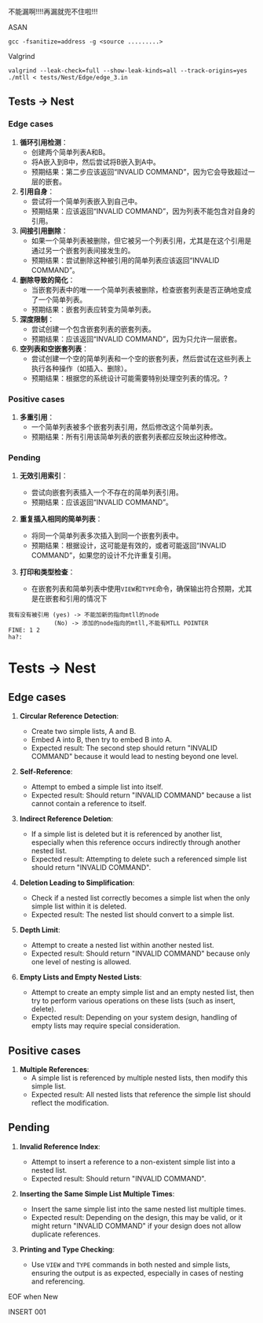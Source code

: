 
不能漏啊!!!!再漏就兜不住啦!!!

ASAN
```
gcc -fsanitize=address -g <source .........>
```

Valgrind
```
valgrind --leak-check=full --show-leak-kinds=all --track-origins=yes ./mtll < tests/Nest/Edge/edge_3.in
```

## Tests -> Nest
### Edge cases
1. **循环引用检测**：
    - 创建两个简单列表A和B。
    - 将A嵌入到B中，然后尝试将B嵌入到A中。
    - 预期结果：第二步应该返回“INVALID COMMAND”，因为它会导致超过一层的嵌套。 
2. **引用自身**：
    - 尝试将一个简单列表嵌入到自己中。
    - 预期结果：应该返回“INVALID COMMAND”，因为列表不能包含对自身的引用。
3. **间接引用删除**：
    - 如果一个简单列表被删除，但它被另一个列表引用，尤其是在这个引用是通过另一个嵌套列表间接发生的。
    - 预期结果：尝试删除这种被引用的简单列表应该返回“INVALID COMMAND”。
4. **删除导致的简化**：
    - 当嵌套列表中的唯一一个简单列表被删除，检查嵌套列表是否正确地变成了一个简单列表。
    - 预期结果：嵌套列表应转变为简单列表。
5. **深度限制**：
    - 尝试创建一个包含嵌套列表的嵌套列表。
    - 预期结果：应该返回“INVALID COMMAND”，因为只允许一层嵌套。
6. **空列表和空嵌套列表**：
    - 尝试创建一个空的简单列表和一个空的嵌套列表，然后尝试在这些列表上执行各种操作（如插入、删除）。
    - 预期结果：根据您的系统设计可能需要特别处理空列表的情况。?

### Positive cases
1. **多重引用**：
    - 一个简单列表被多个嵌套列表引用，然后修改这个简单列表。
    - 预期结果：所有引用该简单列表的嵌套列表都应反映出这种修改。

### Pending
1. **无效引用索引**：
    - 尝试向嵌套列表插入一个不存在的简单列表引用。
    - 预期结果：应该返回“INVALID COMMAND”。
2. **重复插入相同的简单列表**：
    - 将同一个简单列表多次插入到同一个嵌套列表中。
    - 预期结果：根据设计，这可能是有效的，或者可能返回“INVALID COMMAND”，如果您的设计不允许重复引用。
3. **打印和类型检查**：
    
    - 在嵌套列表和简单列表中使用`VIEW`和`TYPE`命令，确保输出符合预期，尤其是在嵌套和引用的情况下

```
我有没有被引用 (yes) -> 不能加新的指向mtll的node
			 (No) -> 添加的node指向的mtll,不能有MTLL POINTER
FINE: 1 2 
ha?: 
```

# Tests -> Nest

## Edge cases
1. **Circular Reference Detection**:
    - Create two simple lists, A and B.
    - Embed A into B, then try to embed B into A.
    - Expected result: The second step should return "INVALID COMMAND" because it would lead to nesting beyond one level.

2. **Self-Reference**:
    - Attempt to embed a simple list into itself.
    - Expected result: Should return "INVALID COMMAND" because a list cannot contain a reference to itself.

3. **Indirect Reference Deletion**:
    - If a simple list is deleted but it is referenced by another list, especially when this reference occurs indirectly through another nested list.
    - Expected result: Attempting to delete such a referenced simple list should return "INVALID COMMAND".

4. **Deletion Leading to Simplification**:
    - Check if a nested list correctly becomes a simple list when the only simple list within it is deleted.
    - Expected result: The nested list should convert to a simple list.

5. **Depth Limit**:
    - Attempt to create a nested list within another nested list.
    - Expected result: Should return "INVALID COMMAND" because only one level of nesting is allowed.

6. **Empty Lists and Empty Nested Lists**:
    - Attempt to create an empty simple list and an empty nested list, then try to perform various operations on these lists (such as insert, delete).
    - Expected result: Depending on your system design, handling of empty lists may require special consideration.

## Positive cases
1. **Multiple References**:
    - A simple list is referenced by multiple nested lists, then modify this simple list.
    - Expected result: All nested lists that reference the simple list should reflect the modification.

## Pending
1. **Invalid Reference Index**:
    - Attempt to insert a reference to a non-existent simple list into a nested list.
    - Expected result: Should return "INVALID COMMAND".

2. **Inserting the Same Simple List Multiple Times**:
    - Insert the same simple list into the same nested list multiple times.
    - Expected result: Depending on the design, this may be valid, or it might return "INVALID COMMAND" if your design does not allow duplicate references.

3. **Printing and Type Checking**:

    - Use `VIEW` and `TYPE` commands in both nested and simple lists, ensuring the output is as expected, especially in cases of nesting and referencing.



EOF when New

INSERT 001